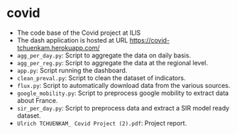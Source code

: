 # covid
* The code base of the Covid project at ILIS 
* The dash application is hosted at URL https://covid-tchuenkam.herokuapp.com/
* `agg_per_day.py`: Script to aggregate the data on daily basis.
* `agg_per_reg.py`: Script to aggregate the data at the regional level. 
* `app.py`: Script running the dashboard.
* `clean_preval.py`: Script to clean the dataset of indicators.
* `flux.py`: Script to automatically download data from the various sources.
* `google_mobility.py`: Script to preprocess google mobility to extract data about France. 
* `sir_per_day.py`: Script to preprocess data and extract a SIR model ready dataset. 
* `Ulrich TCHUENKAM_ Covid Project (2).pdf`: Project report. 

